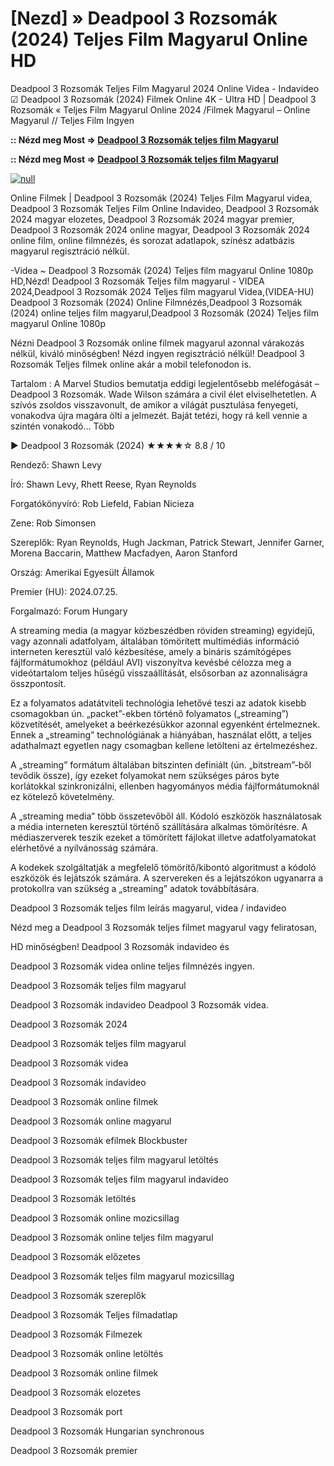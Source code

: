 # [Nezd] » Deadpool 3 Rozsomák (2024) Teljes Film Magyarul Online HD

Deadpool 3 Rozsomák Teljes Film Magyarul 2024 Online Videa - Indavideo ☑ Deadpool 3 Rozsomák (2024) Filmek Online 4K - Ultra HD | Deadpool 3 Rozsomák « Teljes Film Magyarul Online 2024 /Filmek Magyarul – Online Magyarul // Teljes Film Ingyen

**:: Nézd meg Most => [Deadpool 3 Rozsomák teljes film Magyarul](https://t.co/QhCeUK7hvN)**

**:: Nézd meg Most => [Deadpool 3 Rozsomák teljes film Magyarul](https://t.co/QhCeUK7hvN)**

[![null](https://static.wixstatic.com/media/855a25_043b5abeb4ae4d35ac003198e7fe56ed~mv2.gif)](https://t.co/QhCeUK7hvN)

Online Filmek | Deadpool 3 Rozsomák (2024) Teljes Film Magyarul videa, Deadpool 3 Rozsomák Teljes Film Online Indavideo, Deadpool 3 Rozsomák 2024 magyar elozetes, Deadpool 3 Rozsomák 2024 magyar premier, Deadpool 3 Rozsomák 2024 online magyar, Deadpool 3 Rozsomák 2024 online film, online filmnézés, és sorozat adatlapok, színész adatbázis magyarul regisztráció nélkül.

-Videa ~ Deadpool 3 Rozsomák (2024) Teljes film magyarul Online 1080p HD,Nézd! Deadpool 3 Rozsomák Teljes film magyarul - VIDEA 2024,Deadpool 3 Rozsomák 2024 Teljes film magyarul Videa,(VIDEA-HU) Deadpool 3 Rozsomák (2024) Online Filmnézés,Deadpool 3 Rozsomák (2024) online teljes film magyarul,Deadpool 3 Rozsomák (2024) Teljes film magyarul Online 1080p

Nézni Deadpool 3 Rozsomák online filmek magyarul azonnal várakozás nélkül, kiváló minőségben! Nézd ingyen regisztráció nélkül! Deadpool 3 Rozsomák Teljes filmek online akár a mobil telefonodon is.

Tartalom : A Marvel Studios bemutatja eddigi legjelentősebb meléfogását – Deadpool 3 Rozsomák. Wade Wilson számára a civil élet elviselhetetlen. A szívós zsoldos visszavonult, de amikor a világát pusztulása fenyegeti, vonakodva újra magára ölti a jelmezét. Baját tetézi, hogy rá kell vennie a szintén vonakodó… Több

▶️ Deadpool 3 Rozsomák (2024) ★★★★☆ 8.8 / 10

Rendező: Shawn Levy

Író: Shawn Levy, Rhett Reese, Ryan Reynolds

Forgatókönyvíró: Rob Liefeld, Fabian Nicieza

Zene: Rob Simonsen

Szereplők: Ryan Reynolds, Hugh Jackman, Patrick Stewart, Jennifer Garner, Morena Baccarin, Matthew Macfadyen, Aaron Stanford

Ország: Amerikai Egyesült Államok

Premier (HU): 2024.07.25.

Forgalmazó: Forum Hungary

A streaming media (a magyar közbeszédben röviden streaming) egyidejű, vagy azonnali adatfolyam, általában tömörített multimédiás információ interneten keresztül való kézbesítése, amely a bináris számítógépes fájlformátumokhoz (például AVI) viszonyítva kevésbé célozza meg a videótartalom teljes hűségű visszaállítását, elsősorban az azonnaliságra összpontosít.

Ez a folyamatos adatátviteli technológia lehetővé teszi az adatok kisebb csomagokban ún. „packet”-ekben történő folyamatos („streaming”) közvetítését, amelyeket a beérkezésükkor azonnal egyenként értelmeznek. Ennek a „streaming” technológiának a hiányában, használat előtt, a teljes adathalmazt egyetlen nagy csomagban kellene letölteni az értelmezéshez.

A „streaming” formátum általában bitszinten definiált (ún. „bitstream”-ből tevődik össze), így ezeket folyamokat nem szükséges páros byte korlátokkal szinkronizálni, ellenben hagyományos média fájlformátumoknál ez kötelező követelmény.

A „streaming media” több összetevőből áll. Kódoló eszközök használatosak a média interneten keresztül történő szállítására alkalmas tömörítésre. A médiaszerverek teszik ezeket a tömörített fájlokat illetve adatfolyamatokat elérhetővé a nyilvánosság számára.

A kodekek szolgáltatják a megfelelő tömörítő/kibontó algoritmust a kódoló eszközök és lejátszók számára. A szervereken és a lejátszókon ugyanarra a protokollra van szükség a „streaming” adatok továbbítására.

Deadpool 3 Rozsomák teljes film leírás magyarul, videa / indavideo

Nézd meg a Deadpool 3 Rozsomák teljes filmet magyarul vagy feliratosan, 

HD minőségben! Deadpool 3 Rozsomák indavideo és 

Deadpool 3 Rozsomák videa online teljes filmnézés ingyen. 

Deadpool 3 Rozsomák teljes film magyarul 

Deadpool 3 Rozsomák indavideo Deadpool 3 Rozsomák videa.

Deadpool 3 Rozsomák 2024

Deadpool 3 Rozsomák teljes film magyarul

Deadpool 3 Rozsomák videa

Deadpool 3 Rozsomák indavideo

Deadpool 3 Rozsomák online filmek

Deadpool 3 Rozsomák online magyarul

Deadpool 3 Rozsomák efilmek Blockbuster

Deadpool 3 Rozsomák teljes film magyarul letöltés

Deadpool 3 Rozsomák teljes film magyarul indavideo

Deadpool 3 Rozsomák letöltés

Deadpool 3 Rozsomák online mozicsillag

Deadpool 3 Rozsomák online teljes film magyarul

Deadpool 3 Rozsomák előzetes

Deadpool 3 Rozsomák teljes film magyarul mozicsillag

Deadpool 3 Rozsomák szereplők

Deadpool 3 Rozsomák Teljes filmadatlap

Deadpool 3 Rozsomák Filmezek

Deadpool 3 Rozsomák online letöltés

Deadpool 3 Rozsomák online filmek

Deadpool 3 Rozsomák elozetes

Deadpool 3 Rozsomák port

Deadpool 3 Rozsomák Hungarian synchronous

Deadpool 3 Rozsomák premier
